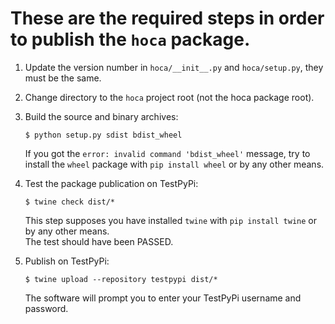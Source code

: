 # These are the required steps in order to publish the `hoca` package.

1. Update the version number in `hoca/__init__.py` and `hoca/setup.py`, they must be the same.

2. Change directory to the `hoca` project root (not the hoca package root).

3. Build the source and binary archives:
   ```shell
   $ python setup.py sdist bdist_wheel
   ```
   If you got the `error: invalid command 'bdist_wheel'` message, try to install the
   `wheel` package with `pip install wheel` or by any other means.  

4. Test the package publication on TestPyPi:
   ```shell
   $ twine check dist/*
   ```
   This step supposes you have installed `twine` with `pip install twine` or by any other means.  
   The test should have been PASSED.
   
5. Publish on TestPyPi:
   ```shell
   $ twine upload --repository testpypi dist/*
   ```
   The software will prompt you to enter your TestPyPi username and password.